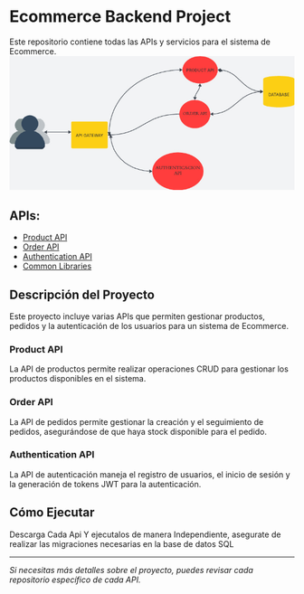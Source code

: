 # Ecommerce Backend Project

Este repositorio contiene todas las APIs y servicios para el sistema de Ecommerce.
![Texto alternativo](./Diagrama-ECommerce.jpeg)

## APIs:
- [Product API](#)
- [Order API](#)
- [Authentication API](#)
- [Common Libraries](#)

## Descripción del Proyecto

Este proyecto incluye varias APIs que permiten gestionar productos, pedidos y la autenticación de los usuarios para un sistema de Ecommerce.

### Product API
La API de productos permite realizar operaciones CRUD para gestionar los productos disponibles en el sistema.

### Order API
La API de pedidos permite gestionar la creación y el seguimiento de pedidos, asegurándose de que haya stock disponible para el pedido.

### Authentication API
La API de autenticación maneja el registro de usuarios, el inicio de sesión y la generación de tokens JWT para la autenticación.

## Cómo Ejecutar

Descarga Cada Api Y ejecutalos de manera Independiente, asegurate de realizar las migraciones necesarias en la base de datos SQL

---

*Si necesitas más detalles sobre el proyecto, puedes revisar cada repositorio específico de cada API.*
